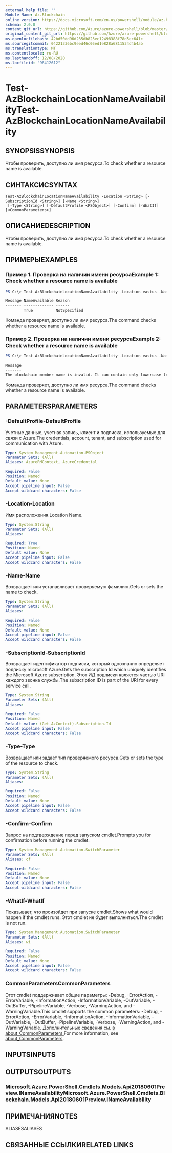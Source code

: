 ```yaml
---
external help file: ''
Module Name: Az.Blockchain
online version: https://docs.microsoft.com/en-us/powershell/module/az.blockchain/test-azblockchainlocationnameavailability
schema: 2.0.0
content_git_url: https://github.com/Azure/azure-powershell/blob/master/src/Blockchain/help/Test-AzBlockchainLocationNameAvailability.md
original_content_git_url: https://github.com/Azure/azure-powershell/blob/master/src/Blockchain/help/Test-AzBlockchainLocationNameAvailability.md
ms.openlocfilehash: 42bd50dd96d235db823ec12498388f78d5ec641c
ms.sourcegitcommit: 04221336bc9eed46c05ed1e828a6811534d4b4ab
ms.translationtype: MT
ms.contentlocale: ru-RU
ms.lasthandoff: 12/08/2020
ms.locfileid: "98412612"
---
```

# <span data-ttu-id="738b5-101">Test-AzBlockchainLocationNameAvailability</span><span class="sxs-lookup"><span data-stu-id="738b5-101">Test-AzBlockchainLocationNameAvailability</span></span>

## <span data-ttu-id="738b5-102">SYNOPSIS</span><span class="sxs-lookup"><span data-stu-id="738b5-102">SYNOPSIS</span></span>
<span data-ttu-id="738b5-103">Чтобы проверить, доступно ли имя ресурса.</span><span class="sxs-lookup"><span data-stu-id="738b5-103">To check whether a resource name is available.</span></span>

## <span data-ttu-id="738b5-104">СИНТАКСИС</span><span class="sxs-lookup"><span data-stu-id="738b5-104">SYNTAX</span></span>

```
Test-AzBlockchainLocationNameAvailability -Location <String> [-SubscriptionId <String>] [-Name <String>]
 [-Type <String>] [-DefaultProfile <PSObject>] [-Confirm] [-WhatIf] [<CommonParameters>]
```

## <span data-ttu-id="738b5-105">ОПИСАНИЕ</span><span class="sxs-lookup"><span data-stu-id="738b5-105">DESCRIPTION</span></span>
<span data-ttu-id="738b5-106">Чтобы проверить, доступно ли имя ресурса.</span><span class="sxs-lookup"><span data-stu-id="738b5-106">To check whether a resource name is available.</span></span>

## <span data-ttu-id="738b5-107">ПРИМЕРЫ</span><span class="sxs-lookup"><span data-stu-id="738b5-107">EXAMPLES</span></span>

### <span data-ttu-id="738b5-108">Пример 1. Проверка на наличии имени ресурса</span><span class="sxs-lookup"><span data-stu-id="738b5-108">Example 1: Check whether a resource name is available</span></span>
```powershell
PS C:\> Test-AzBlockchainLocationNameAvailability -Location eastus -Name erw123 -type Microsoft.Blockchain/blockchainMembers

Message NameAvailable Reason
------- ------------- ------
        True          NotSpecified
```

<span data-ttu-id="738b5-109">Команда проверяет, доступно ли имя ресурса.</span><span class="sxs-lookup"><span data-stu-id="738b5-109">The command checks whether a resource name is available.</span></span>

### <span data-ttu-id="738b5-110">Пример 2. Проверка на наличии имени ресурса</span><span class="sxs-lookup"><span data-stu-id="738b5-110">Example 2: Check whether a resource name is available</span></span>
```powershell
PS C:\> Test-AzBlockchainLocationNameAvailability -Location eastus -Name 123 -Type Microsoft.Blockchain/blockchainMembers

Message                                                                                                                                                                             NameAvailable Reason
-------                                                                                                                                                                             ------------- ------
The blockchain member name is invalid. It can contain only lowercase letters and numbers. The first character must be a letter. The value must be between 2 and 20 characters long. False         Invalid
```

<span data-ttu-id="738b5-111">Команда проверяет, доступно ли имя ресурса.</span><span class="sxs-lookup"><span data-stu-id="738b5-111">The command checks whether a resource name is available.</span></span>

## <span data-ttu-id="738b5-112">PARAMETERS</span><span class="sxs-lookup"><span data-stu-id="738b5-112">PARAMETERS</span></span>

### <span data-ttu-id="738b5-113">-DefaultProfile</span><span class="sxs-lookup"><span data-stu-id="738b5-113">-DefaultProfile</span></span>
<span data-ttu-id="738b5-114">Учетные данные, учетная запись, клиент и подписка, используемые для связи с Azure.</span><span class="sxs-lookup"><span data-stu-id="738b5-114">The credentials, account, tenant, and subscription used for communication with Azure.</span></span>

```yaml
Type: System.Management.Automation.PSObject
Parameter Sets: (All)
Aliases: AzureRMContext, AzureCredential

Required: False
Position: Named
Default value: None
Accept pipeline input: False
Accept wildcard characters: False
```

### <span data-ttu-id="738b5-115">-Location</span><span class="sxs-lookup"><span data-stu-id="738b5-115">-Location</span></span>
<span data-ttu-id="738b5-116">Имя расположения.</span><span class="sxs-lookup"><span data-stu-id="738b5-116">Location Name.</span></span>

```yaml
Type: System.String
Parameter Sets: (All)
Aliases:

Required: True
Position: Named
Default value: None
Accept pipeline input: False
Accept wildcard characters: False
```

### <span data-ttu-id="738b5-117">-Name</span><span class="sxs-lookup"><span data-stu-id="738b5-117">-Name</span></span>
<span data-ttu-id="738b5-118">Возвращает или устанавливает проверяемую фамилию.</span><span class="sxs-lookup"><span data-stu-id="738b5-118">Gets or sets the name to check.</span></span>

```yaml
Type: System.String
Parameter Sets: (All)
Aliases:

Required: False
Position: Named
Default value: None
Accept pipeline input: False
Accept wildcard characters: False
```

### <span data-ttu-id="738b5-119">-SubscriptionId</span><span class="sxs-lookup"><span data-stu-id="738b5-119">-SubscriptionId</span></span>
<span data-ttu-id="738b5-120">Возвращает идентификатор подписки, который однозначно определяет подписку microsoft Azure.</span><span class="sxs-lookup"><span data-stu-id="738b5-120">Gets the subscription Id which uniquely identifies the Microsoft Azure subscription.</span></span>
<span data-ttu-id="738b5-121">Этот ИД подписки является частью URI каждого звонка службы.</span><span class="sxs-lookup"><span data-stu-id="738b5-121">The subscription ID is part of the URI for every service call.</span></span>

```yaml
Type: System.String
Parameter Sets: (All)
Aliases:

Required: False
Position: Named
Default value: (Get-AzContext).Subscription.Id
Accept pipeline input: False
Accept wildcard characters: False
```

### <span data-ttu-id="738b5-122">-Type</span><span class="sxs-lookup"><span data-stu-id="738b5-122">-Type</span></span>
<span data-ttu-id="738b5-123">Возвращает или задает тип проверяемого ресурса.</span><span class="sxs-lookup"><span data-stu-id="738b5-123">Gets or sets the type of the resource to check.</span></span>

```yaml
Type: System.String
Parameter Sets: (All)
Aliases:

Required: False
Position: Named
Default value: None
Accept pipeline input: False
Accept wildcard characters: False
```

### <span data-ttu-id="738b5-124">-Confirm</span><span class="sxs-lookup"><span data-stu-id="738b5-124">-Confirm</span></span>
<span data-ttu-id="738b5-125">Запрос на подтверждение перед запуском cmdlet.</span><span class="sxs-lookup"><span data-stu-id="738b5-125">Prompts you for confirmation before running the cmdlet.</span></span>

```yaml
Type: System.Management.Automation.SwitchParameter
Parameter Sets: (All)
Aliases: cf

Required: False
Position: Named
Default value: None
Accept pipeline input: False
Accept wildcard characters: False
```

### <span data-ttu-id="738b5-126">-WhatIf</span><span class="sxs-lookup"><span data-stu-id="738b5-126">-WhatIf</span></span>
<span data-ttu-id="738b5-127">Показывает, что произойдет при запуске cmdlet.</span><span class="sxs-lookup"><span data-stu-id="738b5-127">Shows what would happen if the cmdlet runs.</span></span>
<span data-ttu-id="738b5-128">Этот cmdlet не будет выполниться.</span><span class="sxs-lookup"><span data-stu-id="738b5-128">The cmdlet is not run.</span></span>

```yaml
Type: System.Management.Automation.SwitchParameter
Parameter Sets: (All)
Aliases: wi

Required: False
Position: Named
Default value: None
Accept pipeline input: False
Accept wildcard characters: False
```

### <span data-ttu-id="738b5-129">CommonParameters</span><span class="sxs-lookup"><span data-stu-id="738b5-129">CommonParameters</span></span>
<span data-ttu-id="738b5-130">Этот cmdlet поддерживает общие параметры: -Debug, -ErrorAction, -ErrorVariable, -InformationAction, -InformationVariable, -OutVariable, -OutBuffer, -PipelineVariable, -Verbose, -WarningAction, and -WarningVariable.</span><span class="sxs-lookup"><span data-stu-id="738b5-130">This cmdlet supports the common parameters: -Debug, -ErrorAction, -ErrorVariable, -InformationAction, -InformationVariable, -OutVariable, -OutBuffer, -PipelineVariable, -Verbose, -WarningAction, and -WarningVariable.</span></span> <span data-ttu-id="738b5-131">Дополнительные сведения см. [в about_CommonParameters.](http://go.microsoft.com/fwlink/?LinkID=113216)</span><span class="sxs-lookup"><span data-stu-id="738b5-131">For more information, see [about_CommonParameters](http://go.microsoft.com/fwlink/?LinkID=113216).</span></span>

## <span data-ttu-id="738b5-132">INPUTS</span><span class="sxs-lookup"><span data-stu-id="738b5-132">INPUTS</span></span>

## <span data-ttu-id="738b5-133">OUTPUTS</span><span class="sxs-lookup"><span data-stu-id="738b5-133">OUTPUTS</span></span>

### <span data-ttu-id="738b5-134">Microsoft.Azure.PowerShell.Cmdlets.Models.Api20180601Preview.INameAvailability</span><span class="sxs-lookup"><span data-stu-id="738b5-134">Microsoft.Azure.PowerShell.Cmdlets.Blockchain.Models.Api20180601Preview.INameAvailability</span></span>

## <span data-ttu-id="738b5-135">ПРИМЕЧАНИЯ</span><span class="sxs-lookup"><span data-stu-id="738b5-135">NOTES</span></span>

<span data-ttu-id="738b5-136">ALIASES</span><span class="sxs-lookup"><span data-stu-id="738b5-136">ALIASES</span></span>

## <span data-ttu-id="738b5-137">СВЯЗАННЫЕ ССЫЛКИ</span><span class="sxs-lookup"><span data-stu-id="738b5-137">RELATED LINKS</span></span>

